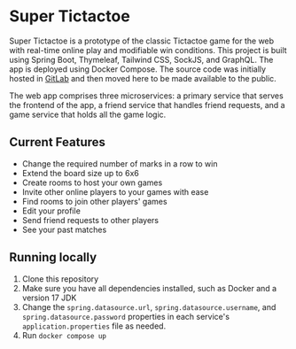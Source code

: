 # Super Tictactoe

Super Tictactoe is a prototype of the classic Tictactoe game for the web with real-time online play and modifiable win conditions. This project is built using Spring Boot, Thymeleaf, Tailwind CSS, SockJS, and GraphQL. The app is deployed using Docker Compose. The source code was initially hosted in [GitLab](https://gitlab.cs.ui.ac.id/) and then moved here to be made available to the public.

The web app comprises three microservices: a primary service that serves the frontend of the app, a friend service that handles friend requests, and a game service that holds all the game logic.

## Current Features

- Change the required number of marks in a row to win
- Extend the board size up to 6x6
- Create rooms to host your own games
- Invite other online players to your games with ease
- Find rooms to join other players' games
- Edit your profile
- Send friend requests to other players
- See your past matches

## Running locally

1. Clone this repository
2. Make sure you have all dependencies installed, such as Docker and a version 17 JDK
3. Change the `spring.datasource.url`, `spring.datasource.username`, and `spring.datasource.password` properties in each service's `application.properties` file as needed.
4. Run `docker compose up`
